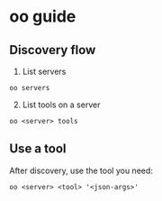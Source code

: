 # oo guide

## Discovery flow

1. List servers
```
oo servers
```

2. List tools on a server
```
oo <server> tools
```

## Use a tool

After discovery, use the tool you need:
```
oo <server> <tool> '<json-args>'
```